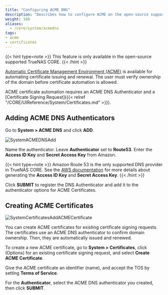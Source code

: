 ```yaml
---
title: "Configuring ACME DNS"
description: "Describes how to configure ACME on the open-source supported TrueNAS CORE."
weight: 160
aliases:
  - /core/system/acmedns
tags:
- acme
- certificates
---
```


{{< hint type=note >}}
This feature is only available in the open-source supported TrueNAS CORE.
{{< /hint >}}

[Automatic Certificate Management Environment (ACME)](https://ietf-wg-acme.github.io/acme/draft-ietf-acme-acme.html) is available for automating certificate issuing and renewal.
The user must verify ownership of the domain before certificate automation is allowed.

ACME certificate automation requires an ACME DNS Authenticator and a [Certificate Signing Request]({{< relref "/CORE/UIReference/System/Certificates.md" >}}).

## Adding ACME DNS Authenticators

Go to **System > ACME DNS** and click **ADD**.

![SystemACMEDNSAdd](/images/CORE/System/SystemACMEDNSAdd.png "ACME DNS Add")

Name the authenticator.
Leave **Authenticator** set to **Route53**.
Enter the **Access ID Key** and **Secret Access Key** from Amazon.

{{< hint type=note >}}
Amazon Route 53 is the only supported DNS provider in TrueNAS CORE.
See the [AWS documentation](https://aws.amazon.com/premiumsupport/knowledge-center/create-access-key/) for more details about generating the **Access ID Key** and **Secret Access Key**.
{{< /hint >}}

Click **SUBMIT** to register the DNS Authenticator and add it to the authenticator options for ACME Certificates.

## Creating ACME Certificates

![SystemCertificatesAddACMECertificate](/images/CORE/System/SystemCertificatesAddACMECertificate.png "Create an ACME Certificate")

You can create ACME certificates for existing certificate signing requests.
The certificates use an ACME DNS authenticator to confirm domain ownership. Then, they are automatically issued and renewed.

To create a new ACME certificate, go to **System > Certificates**, click <i class="fa fa-ellipsis-v" aria-hidden="true" title="Options"></i> (Options) for an existing certificate signing request, and select **Create ACME Certificate**.

Give the ACME certificate an identifier (name), and accept the TOS by setting **Terms of Service**.

For the **Authenticator**, select the ACME DNS authenticator you created, then click **SUBMIT**.
